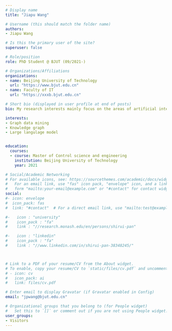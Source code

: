 ```yaml
---
# Display name
title: "Jiapu Wang"

# Username (this should match the folder name)
authors:
- Jiapu Wang

# Is this the primary user of the site?
superuser: false

# Role/position
role: PhD Student @ BJUT (09/2021-)

# Organizations/Affiliations
organizations:
- name: Beijing University of Technology
  url: "https://www.bjut.edu.cn"
- name: Faculty of IT
  url: "https://xxxb.bjut.edu.cn"

# Short bio (displayed in user profile at end of posts)
bio: My research interests mainly focus on the areas of artificial intelligence and data mining, especially for the knowledge graph completion and reasoning.

interests:
- Graph data mining
- Knowledge graph
- Large langulage model 


education:
  courses:
  - course: Master of Control science and engineering
    institution: Beijing University of Technology
    year: 2021

# Social/Academic Networking
# For available icons, see: https://sourcethemes.com/academic/docs/widgets/#icons
#   For an email link, use "fas" icon pack, "envelope" icon, and a link in the
#   form "mailto:your-email@example.com" or "#contact" for contact widget.
social:
#- icon: envelope
#  icon_pack: fas
#  link: "#contact"  # For a direct email link, use "mailto:test@example.org".

#-   icon : "university"
#    icon_pack : "fa"
#    link : "//research.monash.edu/en/persons/shirui-pan"

#-   icon : "linkedin"
#    icon_pack : "fa"
#    link : "//www.linkedin.com/in/shirui-pan-38348245/"



# Link to a PDF of your resume/CV from the About widget.
# To enable, copy your resume/CV to `static/files/cv.pdf` and uncomment the lines below.  
# - icon: cv
#   icon_pack: ai
#   link: files/cv.pdf

# Enter email to display Gravatar (if Gravatar enabled in Config)
email: "jpwang@bjut.edu.cn"

# Organizational groups that you belong to (for People widget)
#   Set this to `[]` or comment out if you are not using People widget.  
user_groups:
- Visitors
---
```

